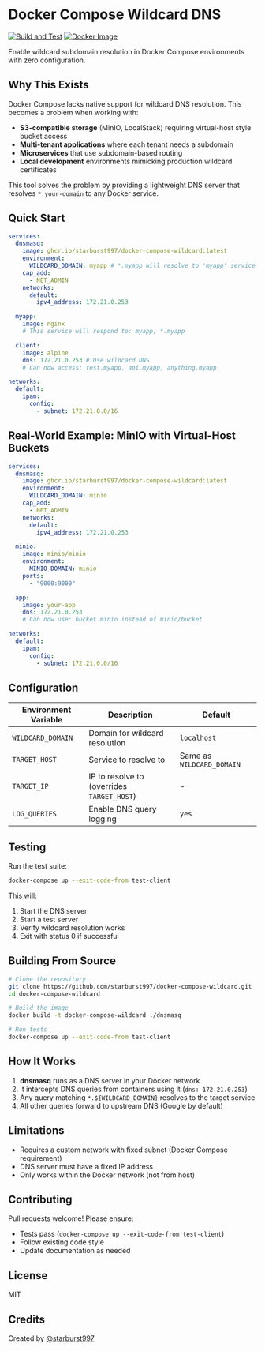 # Docker Compose Wildcard DNS

[![Build and Test](https://github.com/starburst997/docker-compose-wildcard/actions/workflows/release.yml/badge.svg)](https://github.com/starburst997/docker-compose-wildcard/actions/workflows/release.yml)
[![Docker Image](https://img.shields.io/badge/docker-ghcr.io%2Fstarburst997%2Fdocker--compose--wildcard-blue)](https://github.com/starburst997/docker-compose-wildcard/pkgs/container/docker-compose-wildcard)

Enable wildcard subdomain resolution in Docker Compose environments with zero configuration.

## Why This Exists

Docker Compose lacks native support for wildcard DNS resolution. This becomes a problem when working with:

- **S3-compatible storage** (MinIO, LocalStack) requiring virtual-host style bucket access
- **Multi-tenant applications** where each tenant needs a subdomain
- **Microservices** that use subdomain-based routing
- **Local development** environments mimicking production wildcard certificates

This tool solves the problem by providing a lightweight DNS server that resolves `*.your-domain` to any Docker service.

## Quick Start

```yaml
services:
  dnsmasq:
    image: ghcr.io/starburst997/docker-compose-wildcard:latest
    environment:
      WILDCARD_DOMAIN: myapp # *.myapp will resolve to 'myapp' service
    cap_add:
      - NET_ADMIN
    networks:
      default:
        ipv4_address: 172.21.0.253

  myapp:
    image: nginx
    # This service will respond to: myapp, *.myapp

  client:
    image: alpine
    dns: 172.21.0.253 # Use wildcard DNS
    # Can now access: test.myapp, api.myapp, anything.myapp

networks:
  default:
    ipam:
      config:
        - subnet: 172.21.0.0/16
```

## Real-World Example: MinIO with Virtual-Host Buckets

```yaml
services:
  dnsmasq:
    image: ghcr.io/starburst997/docker-compose-wildcard:latest
    environment:
      WILDCARD_DOMAIN: minio
    cap_add:
      - NET_ADMIN
    networks:
      default:
        ipv4_address: 172.21.0.253

  minio:
    image: minio/minio
    environment:
      MINIO_DOMAIN: minio
    ports:
      - "9000:9000"

  app:
    image: your-app
    dns: 172.21.0.253
    # Can now use: bucket.minio instead of minio/bucket

networks:
  default:
    ipam:
      config:
        - subnet: 172.21.0.0/16
```

## Configuration

| Environment Variable | Description                                | Default                   |
| -------------------- | ------------------------------------------ | ------------------------- |
| `WILDCARD_DOMAIN`    | Domain for wildcard resolution             | `localhost`               |
| `TARGET_HOST`        | Service to resolve to                      | Same as `WILDCARD_DOMAIN` |
| `TARGET_IP`          | IP to resolve to (overrides `TARGET_HOST`) | -                         |
| `LOG_QUERIES`        | Enable DNS query logging                   | `yes`                     |

## Testing

Run the test suite:

```bash
docker-compose up --exit-code-from test-client
```

This will:

1. Start the DNS server
2. Start a test server
3. Verify wildcard resolution works
4. Exit with status 0 if successful

## Building From Source

```bash
# Clone the repository
git clone https://github.com/starburst997/docker-compose-wildcard.git
cd docker-compose-wildcard

# Build the image
docker build -t docker-compose-wildcard ./dnsmasq

# Run tests
docker-compose up --exit-code-from test-client
```

## How It Works

1. **dnsmasq** runs as a DNS server in your Docker network
2. It intercepts DNS queries from containers using it (`dns: 172.21.0.253`)
3. Any query matching `*.${WILDCARD_DOMAIN}` resolves to the target service
4. All other queries forward to upstream DNS (Google by default)

## Limitations

- Requires a custom network with fixed subnet (Docker Compose requirement)
- DNS server must have a fixed IP address
- Only works within the Docker network (not from host)

## Contributing

Pull requests welcome! Please ensure:

- Tests pass (`docker-compose up --exit-code-from test-client`)
- Follow existing code style
- Update documentation as needed

## License

MIT

## Credits

Created by [@starburst997](https://github.com/starburst997)
